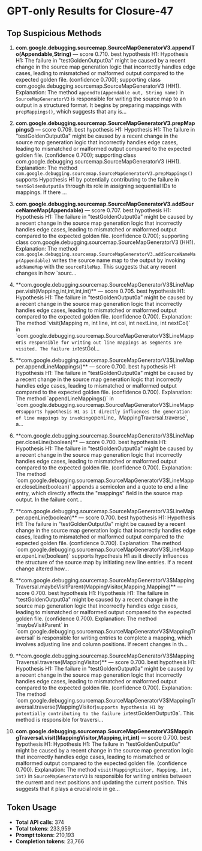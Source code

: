 # GPT-only Results for Closure-47

## Top Suspicious Methods

1. **com.google.debugging.sourcemap.SourceMapGeneratorV3.appendTo(Appendable,String)** — score 0.710. best hypothesis H1: Hypothesis H1: The failure in "testGoldenOutput0a" might be caused by a recent change in the source map generation logic that incorrectly handles edge cases, leading to mismatched or malformed output compared to the expected golden file. (confidence 0.700); supporting class com.google.debugging.sourcemap.SourceMapGeneratorV3 (HH1).
    Explanation: The method `appendTo(Appendable out, String name)` in `SourceMapGeneratorV3` is responsible for writing the source map to an output in a structured format. It begins by preparing mappings with `prepMappings()`, which suggests that any is...

2. **com.google.debugging.sourcemap.SourceMapGeneratorV3.prepMappings()** — score 0.709. best hypothesis H1: Hypothesis H1: The failure in "testGoldenOutput0a" might be caused by a recent change in the source map generation logic that incorrectly handles edge cases, leading to mismatched or malformed output compared to the expected golden file. (confidence 0.700); supporting class com.google.debugging.sourcemap.SourceMapGeneratorV3 (HH1).
    Explanation: The method `com.google.debugging.sourcemap.SourceMapGeneratorV3.prepMappings()` supports Hypothesis H1 by potentially contributing to the failure in `testGoldenOutput0a` through its role in assigning sequential IDs to mappings. If there ...

3. **com.google.debugging.sourcemap.SourceMapGeneratorV3.addSourceNameMap(Appendable)** — score 0.707. best hypothesis H1: Hypothesis H1: The failure in "testGoldenOutput0a" might be caused by a recent change in the source map generation logic that incorrectly handles edge cases, leading to mismatched or malformed output compared to the expected golden file. (confidence 0.700); supporting class com.google.debugging.sourcemap.SourceMapGeneratorV3 (HH1).
    Explanation: The method `com.google.debugging.sourcemap.SourceMapGeneratorV3.addSourceNameMap(Appendable)` writes the source name map to the output by invoking `addNameMap` with the `sourceFileMap`. This suggests that any recent changes in how `sourc...

4. **com.google.debugging.sourcemap.SourceMapGeneratorV3$LineMapper.visit(Mapping,int,int,int,int)** — score 0.705. best hypothesis H1: Hypothesis H1: The failure in "testGoldenOutput0a" might be caused by a recent change in the source map generation logic that incorrectly handles edge cases, leading to mismatched or malformed output compared to the expected golden file. (confidence 0.700).
    Explanation: The method `visit(Mapping m, int line, int col, int nextLine, int nextCol)` in `com.google.debugging.sourcemap.SourceMapGeneratorV3$LineMapper` is responsible for writing out line mappings as segments are visited. The failure in `testGol...

5. **com.google.debugging.sourcemap.SourceMapGeneratorV3$LineMapper.appendLineMappings()** — score 0.700. best hypothesis H1: Hypothesis H1: The failure in "testGoldenOutput0a" might be caused by a recent change in the source map generation logic that incorrectly handles edge cases, leading to mismatched or malformed output compared to the expected golden file. (confidence 0.700).
    Explanation: The method `appendLineMappings()` in `com.google.debugging.sourcemap.SourceMapGeneratorV3$LineMapper` supports hypothesis H1 as it directly influences the generation of line mappings by invoking `openLine`, `MappingTraversal.traverse`, a...

6. **com.google.debugging.sourcemap.SourceMapGeneratorV3$LineMapper.closeLine(boolean)** — score 0.700. best hypothesis H1: Hypothesis H1: The failure in "testGoldenOutput0a" might be caused by a recent change in the source map generation logic that incorrectly handles edge cases, leading to mismatched or malformed output compared to the expected golden file. (confidence 0.700).
    Explanation: The method `com.google.debugging.sourcemap.SourceMapGeneratorV3$LineMapper.closeLine(boolean)` appends a semicolon and a quote to end a line entry, which directly affects the "mappings" field in the source map output. In the failure cont...

7. **com.google.debugging.sourcemap.SourceMapGeneratorV3$LineMapper.openLine(boolean)** — score 0.700. best hypothesis H1: Hypothesis H1: The failure in "testGoldenOutput0a" might be caused by a recent change in the source map generation logic that incorrectly handles edge cases, leading to mismatched or malformed output compared to the expected golden file. (confidence 0.700).
    Explanation: The method `com.google.debugging.sourcemap.SourceMapGeneratorV3$LineMapper.openLine(boolean)` supports hypothesis H1 as it directly influences the structure of the source map by initiating new line entries. If a recent change altered how...

8. **com.google.debugging.sourcemap.SourceMapGeneratorV3$MappingTraversal.maybeVisitParent(MappingVisitor,Mapping,Mapping)** — score 0.700. best hypothesis H1: Hypothesis H1: The failure in "testGoldenOutput0a" might be caused by a recent change in the source map generation logic that incorrectly handles edge cases, leading to mismatched or malformed output compared to the expected golden file. (confidence 0.700).
    Explanation: The method `maybeVisitParent` in `com.google.debugging.sourcemap.SourceMapGeneratorV3$MappingTraversal` is responsible for writing entries to complete a mapping, which involves adjusting line and column positions. If recent changes in th...

9. **com.google.debugging.sourcemap.SourceMapGeneratorV3$MappingTraversal.traverse(MappingVisitor)** — score 0.700. best hypothesis H1: Hypothesis H1: The failure in "testGoldenOutput0a" might be caused by a recent change in the source map generation logic that incorrectly handles edge cases, leading to mismatched or malformed output compared to the expected golden file. (confidence 0.700).
    Explanation: The method `com.google.debugging.sourcemap.SourceMapGeneratorV3$MappingTraversal.traverse(MappingVisitor)` supports hypothesis H1 by potentially contributing to the failure in `testGoldenOutput0a`. This method is responsible for traversi...

10. **com.google.debugging.sourcemap.SourceMapGeneratorV3$MappingTraversal.visit(MappingVisitor,Mapping,int,int)** — score 0.700. best hypothesis H1: Hypothesis H1: The failure in "testGoldenOutput0a" might be caused by a recent change in the source map generation logic that incorrectly handles edge cases, leading to mismatched or malformed output compared to the expected golden file. (confidence 0.700).
    Explanation: The method `visit(MappingVisitor, Mapping, int, int)` in `SourceMapGeneratorV3` is responsible for writing entries between the current and next positions and updating the current position. This suggests that it plays a crucial role in ge...


## Token Usage

- **Total API calls**: 374
- **Total tokens**: 233,959
- **Prompt tokens**: 210,193
- **Completion tokens**: 23,766
